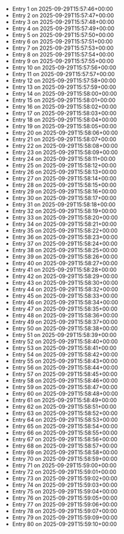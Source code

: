 - Entry 1 on 2025-09-29T15:57:46+00:00
- Entry 2 on 2025-09-29T15:57:47+00:00
- Entry 3 on 2025-09-29T15:57:48+00:00
- Entry 4 on 2025-09-29T15:57:49+00:00
- Entry 5 on 2025-09-29T15:57:50+00:00
- Entry 6 on 2025-09-29T15:57:51+00:00
- Entry 7 on 2025-09-29T15:57:53+00:00
- Entry 8 on 2025-09-29T15:57:54+00:00
- Entry 9 on 2025-09-29T15:57:55+00:00
- Entry 10 on 2025-09-29T15:57:56+00:00
- Entry 11 on 2025-09-29T15:57:57+00:00
- Entry 12 on 2025-09-29T15:57:58+00:00
- Entry 13 on 2025-09-29T15:57:59+00:00
- Entry 14 on 2025-09-29T15:58:00+00:00
- Entry 15 on 2025-09-29T15:58:01+00:00
- Entry 16 on 2025-09-29T15:58:02+00:00
- Entry 17 on 2025-09-29T15:58:03+00:00
- Entry 18 on 2025-09-29T15:58:04+00:00
- Entry 19 on 2025-09-29T15:58:05+00:00
- Entry 20 on 2025-09-29T15:58:06+00:00
- Entry 21 on 2025-09-29T15:58:07+00:00
- Entry 22 on 2025-09-29T15:58:08+00:00
- Entry 23 on 2025-09-29T15:58:09+00:00
- Entry 24 on 2025-09-29T15:58:11+00:00
- Entry 25 on 2025-09-29T15:58:12+00:00
- Entry 26 on 2025-09-29T15:58:13+00:00
- Entry 27 on 2025-09-29T15:58:14+00:00
- Entry 28 on 2025-09-29T15:58:15+00:00
- Entry 29 on 2025-09-29T15:58:16+00:00
- Entry 30 on 2025-09-29T15:58:17+00:00
- Entry 31 on 2025-09-29T15:58:18+00:00
- Entry 32 on 2025-09-29T15:58:19+00:00
- Entry 33 on 2025-09-29T15:58:20+00:00
- Entry 34 on 2025-09-29T15:58:21+00:00
- Entry 35 on 2025-09-29T15:58:22+00:00
- Entry 36 on 2025-09-29T15:58:23+00:00
- Entry 37 on 2025-09-29T15:58:24+00:00
- Entry 38 on 2025-09-29T15:58:25+00:00
- Entry 39 on 2025-09-29T15:58:26+00:00
- Entry 40 on 2025-09-29T15:58:27+00:00
- Entry 41 on 2025-09-29T15:58:28+00:00
- Entry 42 on 2025-09-29T15:58:29+00:00
- Entry 43 on 2025-09-29T15:58:30+00:00
- Entry 44 on 2025-09-29T15:58:32+00:00
- Entry 45 on 2025-09-29T15:58:33+00:00
- Entry 46 on 2025-09-29T15:58:34+00:00
- Entry 47 on 2025-09-29T15:58:35+00:00
- Entry 48 on 2025-09-29T15:58:36+00:00
- Entry 49 on 2025-09-29T15:58:37+00:00
- Entry 50 on 2025-09-29T15:58:38+00:00
- Entry 51 on 2025-09-29T15:58:39+00:00
- Entry 52 on 2025-09-29T15:58:40+00:00
- Entry 53 on 2025-09-29T15:58:41+00:00
- Entry 54 on 2025-09-29T15:58:42+00:00
- Entry 55 on 2025-09-29T15:58:43+00:00
- Entry 56 on 2025-09-29T15:58:44+00:00
- Entry 57 on 2025-09-29T15:58:45+00:00
- Entry 58 on 2025-09-29T15:58:46+00:00
- Entry 59 on 2025-09-29T15:58:47+00:00
- Entry 60 on 2025-09-29T15:58:48+00:00
- Entry 61 on 2025-09-29T15:58:49+00:00
- Entry 62 on 2025-09-29T15:58:51+00:00
- Entry 63 on 2025-09-29T15:58:52+00:00
- Entry 64 on 2025-09-29T15:58:53+00:00
- Entry 65 on 2025-09-29T15:58:54+00:00
- Entry 66 on 2025-09-29T15:58:55+00:00
- Entry 67 on 2025-09-29T15:58:56+00:00
- Entry 68 on 2025-09-29T15:58:57+00:00
- Entry 69 on 2025-09-29T15:58:58+00:00
- Entry 70 on 2025-09-29T15:58:59+00:00
- Entry 71 on 2025-09-29T15:59:00+00:00
- Entry 72 on 2025-09-29T15:59:01+00:00
- Entry 73 on 2025-09-29T15:59:02+00:00
- Entry 74 on 2025-09-29T15:59:03+00:00
- Entry 75 on 2025-09-29T15:59:04+00:00
- Entry 76 on 2025-09-29T15:59:05+00:00
- Entry 77 on 2025-09-29T15:59:06+00:00
- Entry 78 on 2025-09-29T15:59:07+00:00
- Entry 79 on 2025-09-29T15:59:09+00:00
- Entry 80 on 2025-09-29T15:59:10+00:00
